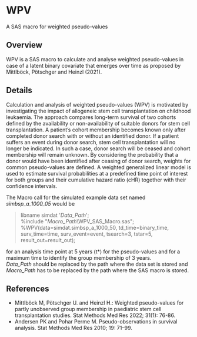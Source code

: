 # WPV
A SAS macro for weighted pseudo-values

## Overview
WPV is a SAS macro to calculate and analyse weighted pseudo-values in case of a latent binary covariate that emerges over time as proposed by Mittlböck, Pötschger and Heinzl (2021).

## Details
Calculation and analysis of weighted pseudo-values (WPV) is motivated by investigating the impact of allogeneic stem cell transplantation on childhood leukaemia. The approach compares long-term survival of two cohorts defined by the availability or non-availability of suitable donors for stem cell transplantation. A patient’s cohort membership becomes known only after completed donor search with or without an identified donor. If a patient suffers an event during donor search, stem cell transplantation will no longer be indicated. In such a case, donor search will be ceased and cohort membership will remain unknown. 
By considering the probability that a donor would have been identified after ceasing of donor search, weights for common pseudo-values are defined. 
A weighted generalized linear model is used to estimate survival probabilities at a predefined time point of interest for both groups and their cumulative hazard ratio (cHR) together with their confidence intervals. 

The Macro call for the simulated example data set named *simbsp_a_1000_05* would be 
> libname simdat '*Data_Path*'; 
> <br> %include "*Macro_Path*\WPV_SAS_Macro.sas"; 
> <br> %WPV(data=simdat.simbsp_a_1000_50, td_time=binary_time, surv_time=time, surv_event=event, tsearch=3, tstar=5, result_out=result_out); 

for an analysis time point at 5 years (t*) for the pseudo-values and for a maximum time to identify the group membership of 3 years.
<br> *Data_Path* should be replaced by the path where the data set is stored and *Macro_Path* has to be replaced by the path where the SAS macro is stored.


## References
* Mittlböck M, Pötschger U. and Heinzl H.: Weighted pseudo-values for partly unobserved group membership in paediatric stem cell transplantation studies. Stat Methods Med Res 2022; 31(1): 76-86.
* Andersen PK and Pohar Perme M. Pseudo-observations in survival analysis. Stat Methods Med Res 2010; 19: 71–99.
